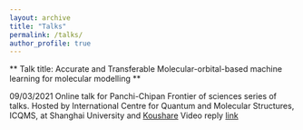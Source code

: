 ```yaml
---
layout: archive
title: "Talks"
permalink: /talks/
author_profile: true
---
```


** Talk title: Accurate and Transferable Molecular-orbital-based machine learning for molecular modelling **

09/03/2021 Online talk for Panchi-Chipan Frontier of sciences series of talks. Hosted by International Centre for Quantum and Molecular Structures, ICQMS, at Shanghai University and [Koushare](https://www.koushare.com/)
Video reply [link](https://www.koushare.com/topicIndex/i/pc-cp)
